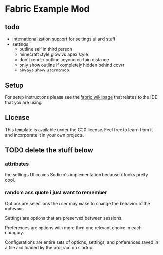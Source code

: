 # Fabric Example Mod

## todo 

- internationalization support for settings ui and stuff 
- settings
  - outline self in third person 
  - minecraft style glow vs apex style 
  - don't render outline beyond certain distance
  - only show outline if completely hidden behind cover
  - always show usernames 

## Setup

For setup instructions please see the [fabric wiki page](https://fabricmc.net/wiki/tutorial:setup) that relates to the IDE that you are using.

## License

This template is available under the CC0 license. Feel free to learn from it and incorporate it in your own projects.


## TODO delete the stuff below

### attributes
the settings UI copies Sodium's implementation because it looks pretty cool.

### random ass quote i just want to remember
Options are selections the user may make to change the behavior of the software.

Settings are options that are preserved between sessions.

Preferences are options with more then one relevant choice in each catagory.

Configurations are entire sets of options, settings, and preferences saved in a file and loaded by the program on startup.